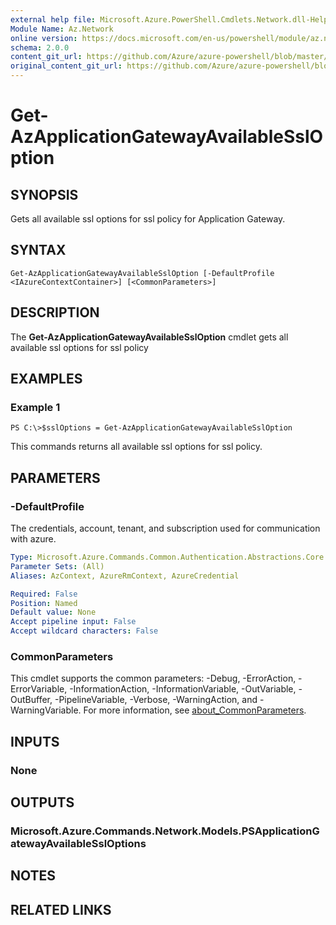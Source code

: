 ```yaml
---
external help file: Microsoft.Azure.PowerShell.Cmdlets.Network.dll-Help.xml
Module Name: Az.Network
online version: https://docs.microsoft.com/en-us/powershell/module/az.network/get-azapplicationgatewayavailablessloption
schema: 2.0.0
content_git_url: https://github.com/Azure/azure-powershell/blob/master/src/Network/Network/help/Get-AzApplicationGatewayAvailableSslOption.md
original_content_git_url: https://github.com/Azure/azure-powershell/blob/master/src/Network/Network/help/Get-AzApplicationGatewayAvailableSslOption.md
---
```


# Get-AzApplicationGatewayAvailableSslOption

## SYNOPSIS
Gets all available ssl options for ssl policy for Application Gateway.

## SYNTAX

```
Get-AzApplicationGatewayAvailableSslOption [-DefaultProfile <IAzureContextContainer>] [<CommonParameters>]
```

## DESCRIPTION
The **Get-AzApplicationGatewayAvailableSslOption** cmdlet gets all available ssl options for ssl policy

## EXAMPLES

### Example 1
```
PS C:\>$sslOptions = Get-AzApplicationGatewayAvailableSslOption
```

This commands returns all available ssl options for ssl policy.

## PARAMETERS

### -DefaultProfile
The credentials, account, tenant, and subscription used for communication with azure.

```yaml
Type: Microsoft.Azure.Commands.Common.Authentication.Abstractions.Core.IAzureContextContainer
Parameter Sets: (All)
Aliases: AzContext, AzureRmContext, AzureCredential

Required: False
Position: Named
Default value: None
Accept pipeline input: False
Accept wildcard characters: False
```

### CommonParameters
This cmdlet supports the common parameters: -Debug, -ErrorAction, -ErrorVariable, -InformationAction, -InformationVariable, -OutVariable, -OutBuffer, -PipelineVariable, -Verbose, -WarningAction, and -WarningVariable. For more information, see [about_CommonParameters](https://go.microsoft.com/fwlink/?LinkID=113216).

## INPUTS

### None

## OUTPUTS

### Microsoft.Azure.Commands.Network.Models.PSApplicationGatewayAvailableSslOptions

## NOTES

## RELATED LINKS
